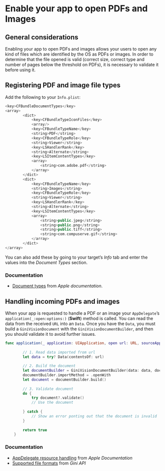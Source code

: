 Enable your app to open PDFs and Images
=============================

General considerations
----------------------

Enabling your app to open PDFs and images allows your users to open any kind of files which are identified by the OS as PDFs or images.
In order to determine that the file opened is valid (correct size, correct type and number of pages below the threshold on PDFs), it is necessary to validate it before using it. 

Registering PDF and image file types
------------------------------------

Add the following to your `Info.plist`:

```swift
<key>CFBundleDocumentTypes</key>
<array>
        <dict>
            <key>CFBundleTypeIconFiles</key>
            <array/>
            <key>CFBundleTypeName</key>
            <string>PDF</string>
            <key>CFBundleTypeRole</key>
            <string>Viewer</string>
            <key>LSHandlerRank</key>
            <string>Alternate</string>
            <key>LSItemContentTypes</key>
            <array>
                <string>com.adobe.pdf</string>
            </array>
        </dict>
        <dict>
            <key>CFBundleTypeName</key>
            <string>Images</string>
            <key>CFBundleTypeRole</key>
            <string>Viewer</string>
            <key>LSHandlerRank</key>
            <string>Alternate</string>
            <key>LSItemContentTypes</key>
            <array>
                <string>public.jpeg</string>
                <string>public.png</string>
                <string>public.tiff</string>
                <string>com.compuserve.gif</string>
            </array>
        </dict>
</array>
```

You can also add these by going to your target’s *Info* tab and enter the values into the *Document Types* section.

### Documentation

-   [Document types](https://developer.apple.com/library/content/documentation/FileManagement/Conceptual/DocumentInteraction_TopicsForIOS/Articles/RegisteringtheFileTypesYourAppSupports.html) from _Apple documentation_.

Handling incoming PDFs and images
---------------------------------

When your app is requested to handle a PDF or an image your `AppDelegate`’s `application(_:open:options:)` (__Swift__) method is called. You can read the data from the received `URL` into an `Data`. 
Once you have the `Data`, you must build a `GiniVisionDocument` with the `GiniVisionDocumentBuilder`, and then you should validate it to avoid further issues.


```swift
func application(_ application: UIApplication, open url: URL, sourceApplication: String?, annotation: Any) -> Bool {
        
        // 1. Read data imported from url
        let data = try? Data(contentsOf: url)
        
        // 2. Build the document
        let documentBuilder = GiniVisionDocumentBuilder(data: data, documentSource: .appName(name: sourceApplication))
        documentBuilder.importMethod = .openWith
        let document = documentBuilder.build()
        
        // 3. Validate document        
        do {
            try document?.validate()
            // Use the document
            
        } catch {
        	// Show an error ponting out that the document is invalid
        }
        
        return true
    }
```
    
### Documentation

-   [AppDelegate resource handling](https://developer.apple.com/documentation/uikit/uiapplicationdelegate/1623112-application) from _Apple Documentation_
-   [Supported file formats](http://developer.gini.net/gini-api/html/documents.html#supported-file-formats) from _Gini API_